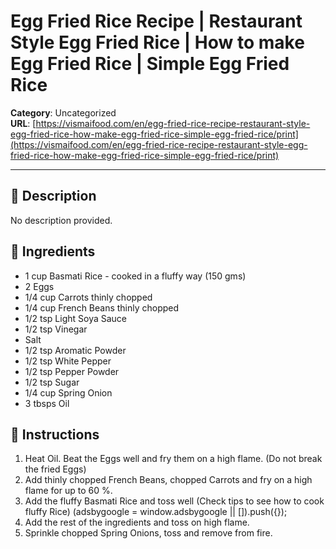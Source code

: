# Egg Fried Rice Recipe | Restaurant Style Egg Fried Rice | How to make Egg Fried Rice | Simple Egg Fried Rice

**Category**: Uncategorized  
**URL**: [https://vismaifood.com/en/egg-fried-rice-recipe-restaurant-style-egg-fried-rice-how-make-egg-fried-rice-simple-egg-fried-rice/print](https://vismaifood.com/en/egg-fried-rice-recipe-restaurant-style-egg-fried-rice-how-make-egg-fried-rice-simple-egg-fried-rice/print)  


---

## 📝 Description
No description provided.



## 🧂 Ingredients
- 1 cup Basmati Rice - cooked in a fluffy way (150 gms)
- 2 Eggs
- 1/4 cup Carrots thinly chopped
- 1/4 cup French Beans thinly chopped
- 1/2 tsp Light Soya Sauce
- 1/2 tsp Vinegar
- Salt
- 1/2 tsp Aromatic Powder
- 1/2 tsp White Pepper
- 1/2 tsp Pepper Powder
- 1/2 tsp Sugar
- 1/4 cup Spring Onion
- 3 tbsps Oil

## 🍳 Instructions
1. Heat Oil. Beat the Eggs well and fry them on a high flame. (Do not break the fried Eggs)
2. Add thinly chopped French Beans, chopped Carrots and fry on a high flame for up to 60 %.
3. Add the fluffy Basmati Rice and toss well (Check tips to see how to cook fluffy Rice) (adsbygoogle = window.adsbygoogle || []).push({});
4. Add the rest of the ingredients and toss on high flame.
5. Sprinkle chopped Spring Onions, toss and remove from fire.


